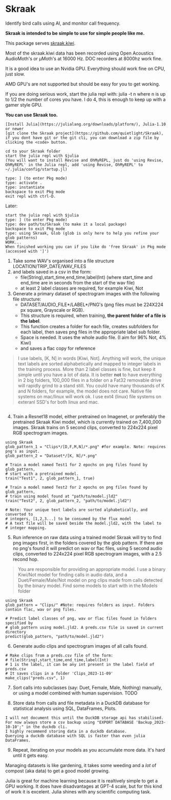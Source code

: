 # Skraak

Identify bird calls using AI, and monitor call frequency.

__Skraak is intended to be simple to use for simple people like me.__

This package serves [skraak.kiwi](https://skraak.kiwi).

Most of the skraak.kiwi data has been recorded using Open Acoustics AudioMoth's or μMoth's at 16000 Hz. DOC recorders at 8000hz work fine.

It is a good idea to use an Nvidia GPU. Everything should work fine on CPU, just slow. 

AMD GPU's are not supported but should be easy for you to get working. 

If you are doing serious work, start the julia repl with: julia -t n  where n is up to 1/2 the number of cores you have. I do 4, this is enough to keep up with a gamer style GPU. 

__You can use Skraak too.__
```
[Install Julia](https://julialang.org/downloads/platform/), Julia-1.10 or newer
[git clone the Skraak project](https://github.com/quietlight/Skraak), if you dont have git or the git cli, you can download a zip file by clicking the <code> button.

cd to your Skraak folder
start the julia repl with $julia
(You will want to install Revise and OhMyREPL, just do 'using Revise, OhMyREPL' in the Julia repl, add 'using Revise, OhMyREPL' to ~/.julia/config/startup.jl)

type: ] (to enter Pkg mode)
type: activate .
type: instantiate
backspace to exit Pkg mode
exit repl with ctrl-D.
```

Later:
```
start the julia repl with $julia
type: ] (to enter Pkg mode)
type: dev path/to/Skraak (to make it a local package)
backspace to exit Pkg mode
type: using Skraak, Glob (glob is only here to help you refine your glob patterns)
WORK...
When finished working you can if you like do 'free Skraak' in Pkg mode (accessed with ']')
```

1. Take some WAV's organised into a file structure LOCATION/TRIP_DATE/WAV_FILES 
2. and labels saved in a csv in the form:
    * file(String),start_time,end_time,label(Int) (where start_time and end_time are in seconds from the start of the wav file)
    * at least 2 label classes are required, for example Kiwi, Not
3. Generate a primary dataset of spectrogram images with the following file structure:
    * DATASET/AUDIO_FILE*/LABEL*/PNG's (png files must be 224X224 px square, Grayscale or RGB). 
    * This structure is required, when training, __the parent folder of a file is the label__.
    * This function creates a folder for each file, creates subfolders for each label, then saves png files in the appropriate label sub folder.
    * Space is needed. It uses the whole audio file. (I aim for 96% Not, 4% Kiwi)
    * and saves a flac copy for reference
> I use labels, [K, N] in words [Kiwi, Not]. Anything will work, the unique text labels are sorted alphabetically and mapped to integer labels in the training process. 
> More than 2 label classes is fine, but keep it simple until you have a lot of data.
> It is better __not__ to have everything in 2 big folders, 100_000 files in a folder on a Fat32 removable drive will rapidly grind to a stand still. 
> You could have many thousands of K and N folders, for example, the model does not care.
> Native file systems on mac/linux will work ok. I use ext4 (linux) file systems on exteranl SSD's for both linux and mac.
```

```

4. Train a Resnet18 model, either pretrained on Imagenet, or preferably the pretrained Skraak Kiwi model, which is currently trained on 7_400_000 images.
Skraak trains on 5 second clips, converted to 224x224 pixel RGB spectrogram images.
```
using Skraak
glob_pattern_1 = "Clips*/[D,F,M,N]/*.png" #for example. Note: requires png's as input.
glob_pattern_2 = "Dataset*/[K, N]/*.png"

# Train a model named Test1 for 2 epochs on png files found by glob_pattern, 
# start with a pretrained model.
train("Test1", 2, glob_pattern_1, true) 

# Train a model named Test2 for 2 epochs on png files found by glob_pattern, 
# train using model found at "path/to/model.jld2"
train("Test2", 2, glob_pattern_2, "path/to/model.jld2") 

# Note: Your unique text labels are sorted alphabetically, and converted to  
# integers, [1,2,3...] to be consumed by the flux model
# A text file will be saved beside the model.jld2, with the label to 
# integer mapping.
```
5. Run inference on raw data using a trained model
Skraak will try to find png images first, in the folders covered by the glob pattern. If there are no png's found it will predict on wav or flac files, using 5 second audio clips, converted to 224x224 pixel RGB spectrogram images, with a 2.5 recond hop. 
> You are responsible for providing an appropriate model. 
> I use a binary Kiwi/Not model for finding calls in audio data, and a Duet/Female/Male/Not model on png clips made from calls detected by the binary model.
> Find some models to start with in the Models folder
```
using Skraak
glob_pattern = "Clips/" #Note: requires folders as input. Folders contain flac, wav or png files.

# Predict label classes of png, wav or flac files found in folders specified by 
# glob_pattern using model.jld2. A preds.csv file is saved in current directory
predict(glob_pattern, "path/to/model.jld2")
```
6. Generate audio clips and spectrogram images of all calls found.
```
# Make clips from a preds.csv file of the form:
# file(String),start_time,end_time,label(Int)
# 1 is the label, it can be any int present in the label field of preds.csv
# It saves clips in a folder 'Clips_2023-11-09'
make_clips("preds.csv", 1)
```
7. Sort calls into subclasses (say: Duet, Female, Male, Nothing) manually, or using a model combined with human supervision. TODO

8. Store data from calls and file metadata in a DuckDB database for statistical analysis using SQL, DataFrames, Plots. 
```
I will not document this until the DuckDB storage api has stabilised. 
For now always store a csv backup using "EXPORT DATABASE 'Backup_2023-10-10';" in the duckdb cli.
I highly recommend storing data in a duckdb database.
Querying a duckdb database with SQL is faster than even julia DataFrames.
```
9. Repeat, iterating on your models as you accumulate more data. It's hard until it gets easy.

Managing datasets is like gardening, it takes some weeding and a _lot_ of compost (aka data) to get a good model growing. 

Julia is great for machine learning because it is realtively simple to get a GPU working. It does have disadvantages at GPT-4 scale, but for this kind of work it is excelent. Julia shines with any scientific computing task.
